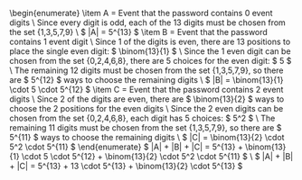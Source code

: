 \begin{enumerate}
\item A = Event that the password contains 0 event digits \\
Since every digit is odd, each of the 13 digits must be chosen from the set \{1,3,5,7,9\} \\
$ |A| = 5^{13} $
	\item B = Event that the password contains 1 event digit \\
	      Since 1 of the digits is even, there are 13 positions to place the single even digit: $ \binom{13}{1} $ \\
	      Since the 1 even digit can be chosen from the set \{0,2,4,6,8\}, there are 5 choices for the even digit: $ 5 $ \\
	      The remaining 12 digits must be chosen from the set \{1,3,5,7,9\}, so there are $ 5^{12} $ ways to choose the remaining digits \\
	      $ |B| = \binom{13}{1} \cdot 5 \cdot 5^{12} $
	\item  C = Event that the password contains 2 event digits \\
	      Since 2 of the digits are even, there are $ \binom{13}{2} $ ways to choose the 2 positions for the even digits \\
	      Since the 2 even digits can be chosen from the set \{0,2,4,6,8\}, each digit has 5 choices: $ 5^2 $ \\
	      The remaining 11 digits must be chosen from the set \{1,3,5,7,9\}, so there are $ 5^{11} $ ways to choose the remaining digits \\
	      $ |C| = \binom{13}{2} \cdot 5^2 \cdot 5^{11} $
\end{enumerate}
$ |A| + |B| + |C| = 5^{13} + \binom{13}{1} \cdot 5 \cdot 5^{12} + \binom{13}{2} \cdot 5^2 \cdot 5^{11} $ \\
$ |A| + |B| + |C| = 5^{13} + 13 \cdot 5^{13} + \binom{13}{2} \cdot 5^{13} $
